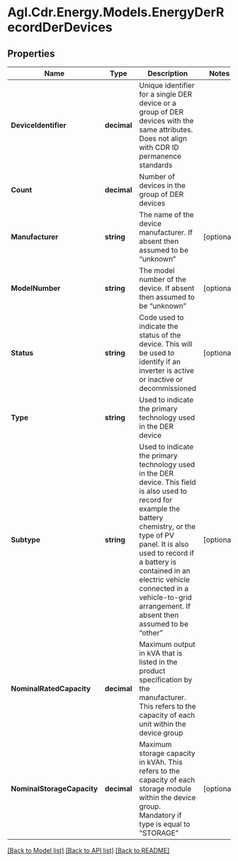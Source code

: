 # Agl.Cdr.Energy.Models.EnergyDerRecordDerDevices

## Properties

Name | Type | Description | Notes
------------ | ------------- | ------------- | -------------
**DeviceIdentifier** | **decimal** | Unique identifier for a single DER device or a group of DER devices with the same attributes. Does not align with CDR ID permanence standards | 
**Count** | **decimal** | Number of devices in the group of DER devices | 
**Manufacturer** | **string** | The name of the device manufacturer. If absent then assumed to be “unknown” | [optional] 
**ModelNumber** | **string** | The model number of the device. If absent then assumed to be “unknown” | [optional] 
**Status** | **string** | Code used to indicate the status of the device. This will be used to identify if an inverter is active or inactive or decommissioned | [optional] 
**Type** | **string** | Used to indicate the primary technology used in the DER device | 
**Subtype** | **string** | Used to indicate the primary technology used in the DER device. This field is also used to record for example the battery chemistry, or the type of PV panel. It is also used to record if a battery is contained in an electric vehicle connected in a vehicle-to-grid arrangement. If absent then assumed to be “other” | [optional] 
**NominalRatedCapacity** | **decimal** | Maximum output in kVA that is listed in the product specification by the manufacturer. This refers to the capacity of each unit within the device group | 
**NominalStorageCapacity** | **decimal** | Maximum storage capacity in kVAh. This refers to the capacity of each storage module within the device group. Mandatory if type is equal to “STORAGE” | [optional] 

[[Back to Model list]](../README.md#documentation-for-models) [[Back to API list]](../README.md#documentation-for-api-endpoints) [[Back to README]](../README.md)

